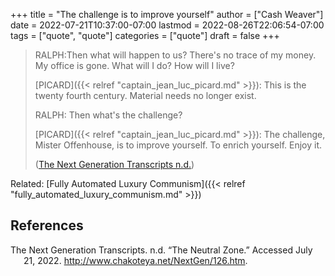 +++
title = "The challenge is to improve yourself"
author = ["Cash Weaver"]
date = 2022-07-21T10:37:00-07:00
lastmod = 2022-08-26T22:06:54-07:00
tags = ["quote", "quote"]
categories = ["quote"]
draft = false
+++

> RALPH:Then what will happen to us? There's no trace of my money. My office is gone. What will I do? How will I live?
>
> [PICARD]({{< relref "captain_jean_luc_picard.md" >}}): This is the twenty fourth century. Material needs no longer exist.
>
> RALPH: Then what's the challenge?
>
> [PICARD]({{< relref "captain_jean_luc_picard.md" >}}): The challenge, Mister Offenhouse, is to improve yourself. To enrich yourself. Enjoy it.
>
> (<a href="#citeproc_bib_item_1">The Next Generation Transcripts n.d.</a>)

Related: [Fully Automated Luxury Communism]({{< relref "fully_automated_luxury_communism.md" >}})

## References

<style>.csl-entry{text-indent: -1.5em; margin-left: 1.5em;}</style><div class="csl-bib-body">
  <div class="csl-entry"><a id="citeproc_bib_item_1"></a>The Next Generation Transcripts. n.d. “The Neutral Zone.” Accessed July 21, 2022. <a href="http://www.chakoteya.net/NextGen/126.htm">http://www.chakoteya.net/NextGen/126.htm</a>.</div>
</div>
